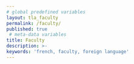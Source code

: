 ```yaml
---
# global predefined variables
layout: tla_faculty
permalink: /faculty/
published: true
 # meta-data variables
title: Faculty
description: >-
keywords: 'french, faculty, foreign language'
---
```

